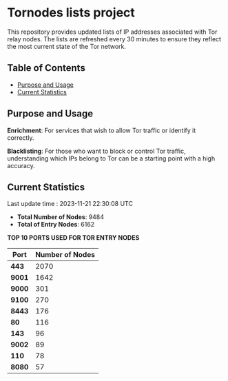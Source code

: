 # Tornodes lists project

This repository provides updated lists of IP addresses associated with Tor relay nodes. The lists are refreshed every 30 minutes to ensure they reflect the most current state of the Tor network.

## Table of Contents

- [Purpose and Usage](#purpose-and-usage)
- [Current Statistics](#current-statistics)


## Purpose and Usage

**Enrichment**: For services that wish to allow Tor traffic or identify it correctly.

**Blacklisting**: For those who want to block or control Tor traffic, understanding which IPs belong to Tor can be a starting point with a high accuracy.

## Current Statistics

Last update time : 2023-11-21 22:30:08 UTC

- **Total Number of Nodes**: 9484
- **Total of Entry Nodes**: 6162

**TOP 10 PORTS USED FOR TOR ENTRY NODES**

| **Port** | **Number of Nodes** |
|------|-----------------|
| **443**   | 2070  |
| **9001**   | 1642  |
| **9000**   | 301  |
| **9100**   | 270  |
| **8443**   | 176  |
| **80**   | 116  |
| **143**   | 96  |
| **9002**   | 89  |
| **110**   | 78  |
| **8080**   | 57  |

